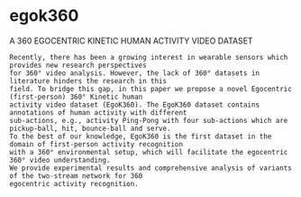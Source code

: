 # egok360
A 360 EGOCENTRIC KINETIC HUMAN ACTIVITY VIDEO DATASET

    Recently, there has been a growing interest in wearable sensors which provides new research perspectives 
    for 360° video analysis. However, the lack of 360° datasets in literature hinders the research in this 
    field. To bridge this gap, in this paper we propose a novel Egocentric (first-person) 360° Kinetic human 
    activity video dataset (EgoK360). The EgoK360 dataset contains annotations of human activity with different 
    sub-actions, e.g., activity Ping-Pong with four sub-actions which are pickup-ball, hit, bounce-ball and serve. 
    To the best of our knowledge, EgoK360 is the first dataset in the domain of first-person activity recognition 
    with a 360° environmental setup, which will facilitate the egocentric 360° video understanding. 
    We provide experimental results and comprehensive analysis of variants of the two-stream network for 360 
    egocentric activity recognition.
